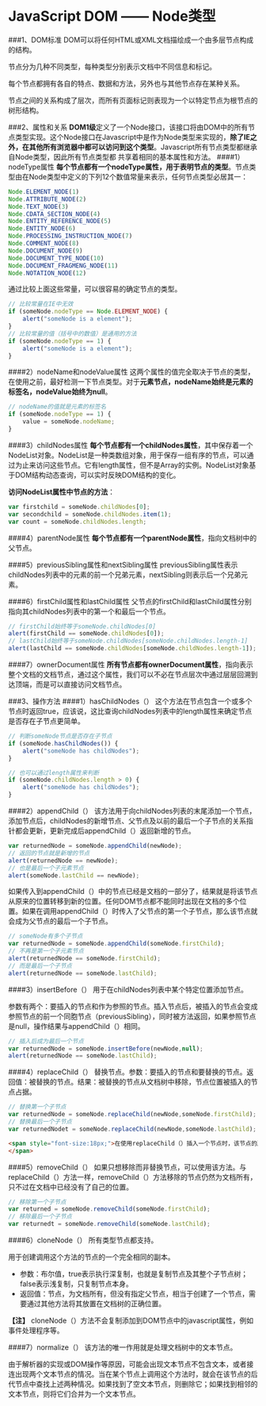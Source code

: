 JavaScript DOM —— Node类型
=========

###1、DOM标准
DOM可以将任何HTML或XML文档描绘成一个由多层节点构成的结构。

节点分为几种不同类型，每种类型分别表示文档中不同信息和标记。

每个节点都拥有各自的特点、数据和方法，另外也与其他节点存在某种关系。

节点之间的关系构成了层次，而所有页面标记则表现为一个以特定节点为根节点的树形结构。

###2、属性和关系
**DOM1级**定义了一个Node接口，该接口将由DOM中的所有节点类型实现。这个Node接口在Javascript中是作为Node类型来实现的，**除了IE之外，在其他所有浏览器中都可以访问到这个类型**。Javascript所有节点类型都继承自Node类型，因此所有节点类型都 共享着相同的基本属性和方法。
####1）nodeType属性
**每个节点都有一个nodeType属性，用于表明节点的类型**。节点类型由在Node类型中定义的下列12个数值常量来表示，任何节点类型必居其一：
```javascript
Node.ELEMENT_NODE(1)
Node.ATTRIBUTE_NODE(2)
Node.TEXT_NODE(3)
Node.CDATA_SECTION_NODE(4)
Node.ENTITY_REFERENCE_NODE(5)
Node.ENTITY_NODE(6)
Node.PROCESSING_INSTRUCTION_NODE(7)
Node.COMMENT_NODE(8)
Node.DOCUMENT_NODE(9)
Node.DOCUMENT_TYPE_NODE(10)
Node.DOCUMENT_FRAGMENG_NODE(11)
Node.NOTATION_NODE(12)
```
通过比较上面这些常量，可以很容易的确定节点的类型。
```javascript
// 比较常量在IE中无效  
if (someNode.nodeType == Node.ELEMENT_NODE) {  
    alert("someNode is a element");  
}  
// 比较常量的值（括号中的数值）是通用的方法  
if (someNode.nodeType == 1) {  
    alert("someNode is a element");  
}  
```

####2）nodeName和nodeValue属性
这两个属性的值完全取决于节点的类型，在使用之前，最好检测一下节点类型。对于**元素节点，nodeName始终是元素的标签名，nodeValue始终为null**。
```javascript
// nodeName的值就是元素的标签名  
if (someNode.nodeType == 1) {  
    value = someNode.nodeName;  
}  
```

####3）childNodes属性
**每个节点都有一个childNodes属性**，其中保存着一个NodeList对象。NodeList是一种类数组对象，用于保存一组有序的节点，可以通过为止来访问这些节点。它有length属性，但不是Array的实例。NodeList对象基于DOM结构动态查询，可以实时反映DOM结构的变化。

**访问NodeList属性中节点的方法**：
```javascript
var firstchild = someNode.childNodes[0];  
var secondchild = someNode.childNodes.item(1);  
var count = someNode.childNodes.length;  
```

####4）parentNode属性
**每个节点都有一个parentNode属性**，指向文档树中的父节点。

####5）previousSibling属性和nextSibling属性
previousSibling属性表示childNodes列表中的元素的前一个兄弟元素，nextSibling则表示后一个兄弟元素。

####6）firstChild属性和lastChild属性
父节点的firstChild和lastChild属性分别指向其childNodes列表中的第一个和最后一个节点。
```javascript
// firstChild始终等于someNode.childNodes[0]  
alert(firstChild == someNode.childNodes[0]);  
// lastChild始终等于someNode.childNodes[someNode.childNodes.length-1]  
alert(lastChild == someNode.childNodes[someNode.childNodes.length-1]);  
```

####7）ownerDocument属性
**所有节点都有ownerDocument属性**，指向表示整个文档的文档节点，通过这个属性，我们可以不必在节点层次中通过层层回溯到达顶端，而是可以直接访问文档节点。

###3、操作方法
####1）hasChildNodes（）
这个方法在节点包含一个或多个节点时返回true，应该说，这比查询childNodes列表中的length属性来确定节点是否存在子节点更简单。
```javascript
// 判断someNode节点是否存在子节点  
if (someNode.hasChildNodes()) {  
    alert("someNode has childNodes");  
}  

// 也可以通过length属性来判断  
if (someNode.childNodes.length > 0) {  
    alert("someNode has childNodes");  
}  
```

####2）appendChild（）
该方法用于向childNodes列表的末尾添加一个节点，添加节点后，childNodes的新增节点、父节点及以前的最后一个子节点的关系指针都会更新，更新完成后appendChild（）返回新增的节点。
```javascript
var returnedNode = someNode.appendChild(newNode);  
// 返回的节点就是新增的节点  
alert(returnedNode == newNode);  
// 也是最后一个子元素节点  
alert(someNode.lastChild == newNode);  
```

如果传入到appendChild（）中的节点已经是文档的一部分了，结果就是将该节点从原来的位置转移到新的位置。任何DOM节点都不能同时出现在文档的多个位置。如果在调用appendChild（）时传入了父节点的第一个子节点，那么该节点就会成为父节点的最后一个子节点。
```javascript
// someNode有多个子节点  
var returnedNode = someNode.appendChild(someNode.firstChild);  
// 不再是第一个子元素节点  
alert(returnedNode == someNode.firstChild);  
// 而是最后一个子节点  
alert(returnedNode == someNode.lastChild);  
```

####3）insertBefore（）
用于在childNodes列表中某个特定位置添加节点。

参数有两个：要插入的节点和作为参照的节点。插入节点后，被插入的节点会变成参照节点的前一个同胞节点（previousSibling），同时被方法返回，如果参照节点是null，操作结果与appendChild（）相同。
```javascript
// 插入后成为最后一个节点  
var returnedNode = someNode.insertBefore(newNode,null);  
alert(returnedNode == someNode.lastChild);  
```

####4）replaceChild（）
替换节点。参数：要插入的节点和要替换的节点。返回值：被替换的节点。结果：被替换的节点从文档树中移除，节点位置被插入的节点占据。
```javascript
// 替换第一个子节点  
var returnedNode = someNode.replaceChild(newNode,someNode.firstChild);  
// 替换最后一个子节点  
var returnedNodet = someNode.replaceChild(newNode,someNode.lastChild);  
```
```html
<span style="font-size:18px;">在使用replaceChild（）插入一个节点时，该节点的所有关系指针都会从被它替换的节点复制过来，尽管从技术上讲，被替换的节点仍然还在文档中，但它在文档中已经没有了自己的位置。
</span>  
```

####5）removeChild（）
如果只想移除而非替换节点，可以使用该方法。与replaceChild（）方法一样，removeChild（）方法移除的节点仍然为文档所有，只不过在文档中已经没有了自己的位置。
```javascript
// 移除第一个子节点  
var returned = someNode.removeChild(someNode.firstChild);  
// 移除最后一个子节点  
var returnedt = someNode.removeChild(someNode.lastChild);  
```

####6）cloneNode（）
所有类型节点都支持。

用于创建调用这个方法的节点的一个完全相同的副本。
- 参数：布尔值，true表示执行深复制，也就是复制节点及其整个子节点树；false表示浅复制，只复制节点本身。
- 返回值：节点，为文档所有，但没有指定父节点，相当于创建了一个节点，需要通过其他方法将其放置在文档树的正确位置。

**【注】**
cloneNode（）方法不会复制添加到DOM节点中的javascript属性，例如事件处理程序等。

####7）normalize（）
该方法的唯一作用就是处理文档树中的文本节点。

由于解析器的实现或DOM操作等原因，可能会出现文本节点不包含文本，或者接连出现两个文本节点的情况。当在某个节点上调用这个方法时，就会在该节点的后代节点中查找上述两种情况。如果找到了空文本节点，则删除它；如果找到相邻的文本节点，则将它们合并为一个文本节点。
